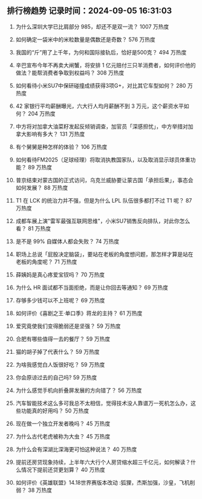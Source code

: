 
## 排行榜趋势 记录时间：2024-09-05 16:31:03
  
  1. 为什么深圳大学已比肩部分 985，却还不是双一流？ 1007 万热度
    
  2. 如何确定一袋米中的米粒数量是偶数还是奇数？ 576 万热度
    
  3. 我国的“斤”用了上千年，为何和国际接轨后，恰好是500克？ 494 万热度
    
  4. 辛巴宣布今年不再卖大闸蟹，将安排 1 亿元赔付三只羊消费者，如何评价他的做法？能帮消费者争取到权益吗？ 308 万热度
    
  5. 如何看待小米SU7中保研碰撞成绩获得3项G+，对比其它车型如何？ 280 万热度
    
  6. 42 家银行平均薪酬曝光，六大行人均月薪酬不到 3 万元，这个薪资水平如何？ 204 万热度
    
  7. 中方将对加拿大油菜籽发起反倾销调查，加官员「深感担忧」，中方举措对加拿大影响有多大？ 131 万热度
    
  8. 有个舅舅是种怎样的体验？ 106 万热度
    
  9. 如何看待FM2025（足球经理）将取消执教国家队，以及取消显示球员体重功能？ 89 万热度
    
  10. 普京结束对蒙古国的正式访问，乌克兰威胁要让蒙古国「承担后果」，事态会如何发展？ 88 万热度
    
  11. T1 在 LCK 的统治力并不强，但是为什么 LPL 队伍很多都打不过 T1 呢？ 87 万热度
    
  12. 成都车展上演"雷军最强互联网思维"，小米SU7销售反向排队，对此你怎么看？ 81 万热度
    
  13. 是不是 99% 自媒体人都会失败？ 74 万热度
    
  14. 职场上总说「屁股决定脑袋」，要站在老板的角度想问题，那怎样才算是站在老板的角度呢？ 71 万热度
    
  15. 薛姨妈是真心疼爱宝钗吗？ 70 万热度
    
  16. 为什么 HR 面试都不当面拒绝，而是让你回去等通知？ 69 万热度
    
  17. 存够多少钱可以不上班呢？ 69 万热度
    
  18. 如何评价《喜剧之王·单口季》蒋龙的主持？ 61 万热度
    
  19. 爱究竟使我们变得脆弱还是坚强？ 59 万热度
    
  20. 合肥有哪些值得一去的餐厅？ 59 万热度
    
  21. 猫的胡子掉了代表什么？ 59 万热度
    
  22. 为啥我感觉白人饭很好吃？ 59 万热度
    
  23. 你会原谅过去的自己吗? 59 万热度
    
  24. 为什么感觉手机向折叠屏发展的方向错了？ 56 万热度
    
  25. 汽车智能技术这么多可我总不太相信，觉得技术没人靠谱万一死机怎么办，这些功能真的好用吗？ 50 万热度
    
  26. 现在做一个独立开发者晚吗？ 45 万热度
    
  27. 为什么古代老虎被称为大虫？ 45 万热度
    
  28. 为什么会有深湖比深海更可怕这种说法？ 40 万热度
    
  29. 提前还房贷现象持续，上半年六大行个人房贷缩水超三千亿元，如何解读？什么情况下提前还贷更划算？ 40 万热度
    
  30. 如何评价《英雄联盟》14.18世界赛版本改动 :狐狸，杰斯加强，沙皇，飞机削弱？ 38 万热度
    